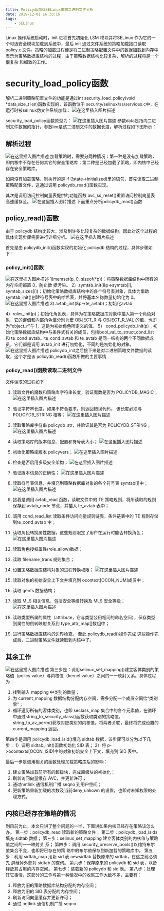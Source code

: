 ```yaml
---
title: Policydb加载SELinux策略二进制文件分析
date: 2019-12-01 16:30:16
tags:
	- SELinux
---
```


Linux 操作系统启动时，init 进程首先初始化 LSM 模块并将SELinux 作为它的一个可选安全模块加载到系统中，最后 init 通过文件系统的策略加载接口读取 policy.x 文件。策略的加载过程便是将二进制策略配置文件中的数据加载到内存中表示为策略数据库结构的过程，由于策略数据结构比较复杂，解析的过程将是一个很复杂 和细致的工作。

<!--more-->

# security_load_policy函数
解析二进制策略配置文件的功能是通过int security_load_policy(void  *data,size_t  len)函数实现的，该函数位于 security/selinux/ss/services.c中，在运行时被selinux伪文件系统加载：
![在这里插入图片描述](https://gitee.com/liying000/blogimg/raw/master/20191201160744277.png)

security_load_policy函数原型为：
![在这里插入图片描述](https://gitee.com/liying000/blogimg/raw/master/20191201160926148.png)
参数data是指向二进制文件数据的指针，参数len是该二进制文件的数据长度，解析过程如下图所示：
## 解析过程
![在这里插入图片描述](https://gitee.com/liying000/blogimg/raw/master/2019120116261661.png)
加载策略时，需要分两种情况：第一种是没有加载策略，即内核中不存在任何其它的安全策略库；第二种是已经加载了策略，即内核中已经存在安全策略库。
	
如果没有加载策略，则执行的是 if  (!state->initialized)里的语句，首先读取二进制策略配置文件，这通过调用 policydb_read()函数实现。

其次是调用访问控制向量表提供的功能函数 avc_ss_reset()重置访问控制向量表高速缓存区。
![在这里插入图片描述](https://gitee.com/liying000/blogimg/raw/master/20191201161102342.png)
下面重点分析policydb_read()函数
## policy_read()函数
由于 policydb 结构比较大，涉及到许多比较复杂的数据结构，因此对这个过程的具体实现步骤需要进行详细分析。
![在这里插入图片描述](https://gitee.com/liying000/blogimg/raw/master/20191201162954103.png)

首先是由 policydb_init()函数实现的初始化 policydb 结构的过程，具体步骤如下： 
### policy_init()函数
![在这里插入图片描述](https://gitee.com/liying000/blogimg/raw/master/20191201163101375.png)
1)memset(p,  0,  sizeof(*p))；将策略数据库结构中所有的内存空间都置 0，防止数
据污染。
2）symtab_init(&p->symtab[i],  symtab_sizes[i])；初始化策略数据库结构中的各个符号表对象，具体为借助 symtab_init()创建符号表中的哈希表，并将基本名称数量初始化为 0。
![在这里插入图片描述](https://gitee.com/liying000/blogimg/raw/master/20191201164311516.png)
3)  avtab_init(&p->te_avtab)；初始化avtab

4）roles_init(p)；初始化角色表，具体为在策略数据库对象中插入第一个角色对象，它的键值和内部角色值分别为宏 OBJECT_R 与 OBJECT_R_VAL 的值，也即为“object_r”与 1，这是为初始角色所定义的值。
5） cond_policydb_init(p)；初始化策略数据库结构中与条件式有关的成员，包括bool_val_to_struct,cond_list 和 te_cond_avtab。te_cond_avtab 和 te_avtab 是同一结构的两个不同数据成员，它们都是调用 avtab_init 进行初始化，不同的是初始化的对象。
![在这里插入图片描述](https://gitee.com/liying000/blogimg/raw/master/20191201164038820.png)
policydb_init之后接下来是对二进制策略文件数据的读取，这个才是该 policydb_read()函数所做的主要事情
### policy_read()函数读取二进制文件
文件读取的过程如下： 
1)  读取文件的魔数和策略库字符串长度，验证魔数是否为 POLICYDB_MAGIC；
![在这里插入图片描述](https://gitee.com/liying000/blogimg/raw/master/20191201164646772.png) 
2)  验证字符串长度，如果不符合要求，则返回错误代码， 该长度必须与POLICYDB_STRING 相等； 
![在这里插入图片描述](https://gitee.com/liying000/blogimg/raw/master/20191201165145604.png)
3)  读取策略库字符串 policydb_str，并验证其是否为 POLICYDB_STRING；
 ![在这里插入图片描述](https://gitee.com/liying000/blogimg/raw/master/20191201165521459.png)
4)  读取策略库的版本信息、配置和符号表大小； 
![在这里插入图片描述](https://gitee.com/liying000/blogimg/raw/master/20191201165430957.png)
5)  初始化策略库版本 policyvers； 
![在这里插入图片描述](https://gitee.com/liying000/blogimg/raw/master/20191201165818702.png)
6)  检查是否启用多级安全架构； 
![在这里插入图片描述](https://gitee.com/liying000/blogimg/raw/master/20191201171753954.png)
7)  验证版本信息的正确性； 
![在这里插入图片描述](https://gitee.com/liying000/blogimg/raw/master/20191201171915433.png)
8)  读取符号表信息，并填充到策略数据库对象的各个符号表 symtab[i]中； 
![在这里插入图片描述](https://gitee.com/liying000/blogimg/raw/master/20191201172005372.png)
9)  接着是调用 avtab_read 函数，读取文件中的 TE 策略规则，将所读取的规则保存到 avtab_node 节点，并插入 te_avtab 表中； 
10) 调用 cond_read_list 读取条件访问向量规则链表，条件链表中的 TE 规则存储到te_cond_avtab 中； 

11) 读取角色转换属性数据，这些规则限定了用户在运行时能否转换角色； 
![在这里插入图片描述](https://gitee.com/liying000/blogimg/raw/master/20191201172239530.png)
12) 读取角色授权属性(role_allow)数据；

13) 读取 filename_trans 规则集合； 
15) 设置策略数据库结构对象的进程转换权限；
![在这里插入图片描述](https://gitee.com/liying000/blogimg/raw/master/20191201172556332.png) 
16) 读取对象的初始安全上下文并填充到 ocontext[OCON_NUM]成员中；
17) 读取 genfs 数据结构； 
18) 读取 MLS 相关信息，包括安全等级转换及 MLS 安全等级； \
![在这里插入图片描述](https://gitee.com/liying000/blogimg/raw/master/20191201172639299.png)
19) 读取类型所属的属性（attribute，它与类型公用相同的命名空间），保存类型到属性的倒转映射关系到 type_attr_map[]数组中； 
20) 进行策略数据库结构的边界检查。 
至此 policydb_read()操作完成
这些操作完成后，二进制策略文件就读取到内核中了。

## 其余工作
![在这里插入图片描述](https://gitee.com/liying000/blogimg/raw/master/20191201172953241.png)
第三步是：调用selinux_set_mapping()建立客体类别的策略值（policy value）与内核值（kernel value）之间的一一映射关系。具体过程为： 
1)  找到输入 mapping 中类别的数量； 
2)  为 current_mapping 数据结构分配内存空间，需多分配一个成员空间给“类别零”； 
3)  循环遍历所有的客体类别，也即 seclass_map 集合中的各个元素值，在循环中通过string_to_security_class()函数获取类别的策略值，string_to_av_perm()获取对应类别的内核值，将两者关联，最终将完成设置的 current_mapping 返回。 

第四步是调用 policydb_load_isid()填充 sidtab 数据，该步骤可以分为以下几步： 
1）调用 sidtab_init()函数初始化 SID 表； 
2）将 p->ocontexts[OCON_ISID]中的对象初始安全上下文，填充到 SID 表中。 

最后一步是调用相关的函数处理加载策略库后的影响：
1)  建立策略加载前所有的超级块，完成超级块的初始化；
2)  刷新访问向量缓存 AVC，并更新许可；
3)  通过netlink 通信机制广播 seqno 到用户空间； 
4)  更新策略重新加载的次数及当前deny_unkown 的设置，也即对未知权限的处理方式。 

## 内核已经存在策略的情况
到目前为止，本文只讲了整个问题的一半，下面讲如果内核已经存在策略该怎么
办。 
第一步：policydb_read 读取新的策略文件； 
第二步：policydb_load_isids 填充 sidtab 数据； 
第三步：selinux_set_mapping 建立客体类别的内核值与策略值之间的一一映射关
系； 
第四步：调用 security_preserve_bools()以维持布尔值集合不变，也即将已存在的策
略中的布尔值保存到新加载的策略库中。 
第五步：利用 sidtab_map 用新 sid 表 newsidtab 替换原来的 sidtab，在这之前必须先
屏蔽掉外部对 sidtab 的查询。 
第六步：保存原来的 policydb 和 sid 表，以备释放其占用的内存空间。 
第七步：装载新的 policydb 和 sid 表。 
第八步：处理其它事情，这部分的工作与第一种情况中的收尾工作大致不差，主要有：
1)  释放为旧的策略数据库结构分配的内存空间；
2)  释放为旧的 SID 表分配的内存空间；
3)  刷新访问向量缓存并更新许可；
4)  通过 netlink 通信机制广播 seqno